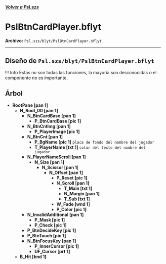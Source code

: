 #####  [Volver a Psl.szs](../index.md)

# PslBtnCardPlayer.bflyt

**Archivo:** `Psl.szs/blyt/PslBtnCardPlayer.bflyt`

---

## Diseño de `Psl.szs/blyt/PslBtnCardPlayer.bflyt`

<!-- prettier-ignore -->
!!! Info
    Estas no son todas las funciones, la mayoría son desconocidas o el componente no es importante.

## Árbol

-	**RootPane [pan 1]**
	-	**N_Root_00 [pan 1]** 
		-	**N_BtnCardBase [pan 1]**
			-	**P_BtnCardBase [pic 1]**
		-	**N_BtnCntImg [pan 1]**
			-	**P_PlayerImage [pic 1]**
		-	**N_BtnCnt [pan 1]**
			-	**P_BgName [pic 1]** `placa de fondo del nombre del jugador`
			-	**T_PlayerName [txt 1]** `color del texto del nombre del jugador`
		-	**N_PlayerNameScroll [pan 1]**
			-	**N_Size [pan 1]**
				-	**N_Scissor [pan 1]**
					-	**N_Offset [pan 1]**
						-	**P_Reset [pic 1]**
						-	**N_Scroll [pan 1]**
							-	**T_Main [txt 1]**
							-	**N_Margin [pan 1]**
							-	**T_Sub [txt 1]**
						-	**W_Fade [wnd 1]**
						-	**P_Color [pic 1]**
		-	**N_InvalidAdditional [pan 1]**
			-	**P_Mask [pic 1]**
			-	**P_Check [pic 1]**
		-	**P_BtnDecideKey [pic 1]**
		-	**P_BtnTouch [pic 1]**
		-	**N_BtnFocusKey [pan 1]**
			-	**P_InnerCursor [pic 1]**
			-	**UF_Cursor [prt 1]**
	-	**B_Hit [bnd 1]**
